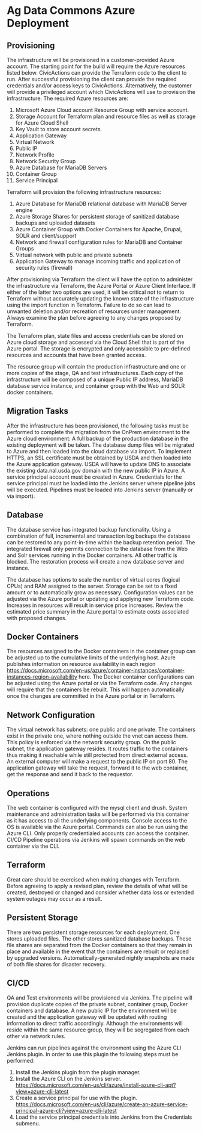 # Ag Data Commons Azure Deployment

## Provisioning
The infrastructure will be provisioned in a customer-provided Azure account.  The starting point for the build will require the Azure resources listed below.  CivicActions can provide the Terraform code to the client to run.  After successful provisioning the client can provide the required credentials and/or access keys to CivicActions.  Alternatively, the customer will provide a privileged account which CivicActions will use to provision the infrastructure.  The required Azure resources are:

1. Microsoft Azure Cloud account Resource Group with service account.
2. Storage Account for Terraform plan and resource files as well as storage for Azure Cloud Shell
3. Key Vault to store account secrets.
4. Application Gateway
5. Virtual Network 
6. Public IP
7. Network Profile
8. Network Security Group
9. Azure Database for MariaDB Servers
10. Container Group
11. Service Principal

Terraform will provision the following infrastructure resources: 

1. Azure Database for MariaDB relational database with MariaDB Server engine
2. Azure Storage Shares for persistent storage of sanitized database backups and uploaded datasets
3. Azure Container Group with Docker Containers for Apache, Drupal, SOLR and client/support
4. Network and firewall configuration rules for MariaDB and Container Groups
5. Virtual network with public and private subnets
6. Application Gateway to manage incoming traffic and application of security rules (firewall)

After provisioning via Terraform the  client will have the option to administer the infrastructure via Terraform, the Azure Portal or Azure Client Interface.  If either of the latter two options are used, it will be critical not to return to Terraform without accurately updating the known state of the infrastructure using the import function in Terraform.  Failure to do so can lead to unwanted deletion and/or recreation of resources under management.  Always examine the plan before agreeing to any changes proposed by Terraform.
 
The Terraform plan, state files and access credentials can be stored on Azure cloud storage and accessed via the Cloud Shell that is part of the Azure portal.  The storage is encrypted and only accessible to pre-defined resources and accounts that have been granted access.  

The resource group will contain the production infrastructure and one or more copies of the stage, QA and test infrastructures.  Each copy of the infrastructure will be composed of a unique Public IP address, MariaDB database service instance, and container group with the Web and SOLR docker containers.

## Migration Tasks
After the infrastructure has been provisioned, the following tasks must be performed to complete the migration from the OnPrem environment to the Azure cloud environment:
A full backup of the production database in the existing deployment will be taken.  The database dump files will be migrated to Azure and then loaded into the cloud database via import.
To implement HTTPS, an SSL certificate must be obtained by USDA and then loaded into the Azure application gateway.
USDA will have to update DNS to associate the existing data.nal.usda.gov domain with the new public IP in Azure.
A service principal account must be created in Azure.  Credentials for the service principal must be loaded into the Jenkins server where pipeline jobs will be executed.
Pipelines must be loaded into Jenkins server (manually or via import).

## Database
The database service has integrated backup functionality.  Using a combination of full, incremental and transaction log backups the database can be restored to any point-in-time within the backup retention period.  The integrated firewall only permits connection to the database from the Web and Solr services running in the Docker containers.  All other traffic is blocked.  The restoration process will create a new database server and instance.

The database has options to scale the number of virtual cores (logical CPUs) and RAM assigned to the server.  Storage can be set to a fixed amount or to automatically grow as necessary.  Configuration values can be adjusted via the Azure portal or updating and applying new Terraform code.  Increases in resources will result in service price increases.  Review the estimated price summary in the Azure portal to estimate costs associated with proposed changes.

## Docker Containers
The resources assigned to the Docker containers in the container group can be adjusted up to the cumulative limits of the underlying host.  Azure publishes information on resource availability in each region https://docs.microsoft.com/en-us/azure/container-instances/container-instances-region-availability here.  The Docker container configurations can be adjusted using the Azure portal or via the Terraform code.  Any changes will require that the containers be rebuilt.  This will happen automatically once the changes are committed in the Azure portal or in Terraform.

## Network Configuration
The virtual network has subnets: one public and one private.  The containers exist in the private one, where nothing outside the vnet can access them.  This policy is enforced via the network security group.  On the public subnet, the application gateway resides.  It routes traffic to the containers thus making it reachable while still protected from direct external access.  An external computer will make a request to the public IP on port 80. The application gateway will take the request, forward it to the web container, get the response and send it back to the requestor.

## Operations
The web container is configured with the mysql client and drush.  System maintenance and administration tasks will be performed via this container as it has access to all the underlying components.  Console access to the OS is available via the Azure portal.  Commands can also be run using the Azure CLI.  Only properly credentialed accounts can access the container.  CI/CD Pipeline operations via Jenkins will spawn commands on the web container via the CLI.

## Terraform
Great care should be exercised when making changes with Terraform.  Before agreeing to apply a revised plan, review the details of what will be created, destroyed or changed and consider whether data loss or extended system outages may occur as a result.

## Persistent Storage
There are two persistent storage resources for each deployment.  One stores uploaded files.  The other stores sanitized database backups.  These file shares are separated from the Docker containers so that they remain in place and available in the event that the containers are rebuilt or replaced by upgraded versions.  Automatically-generated nightly snapshots are made of both file shares for disaster recovery.

## CI/CD
QA and Test environments will be provisioned via Jenkins.  The pipeline will provision duplicate copies of the private subnet, container group, Docker containers and database.  A new public IP for the environment will be created and the application gateway will be updated with routing information to direct traffic accordingly.  Although the environments will reside within the same resource group, they will be segregated from each other via network rules.

Jenkins can run pipelines against the environment using the Azure CLI Jenkins plugin.  In order to use this plugin the following steps must be performed:

1. Install the Jenkins plugin from the plugin manager.
2. Install the Azure CLI on the Jenkins server.  https://docs.microsoft.com/en-us/cli/azure/install-azure-cli-apt?view=azure-cli-latest
3. Create a service principal for use with the plugin.  https://docs.microsoft.com/en-us/cli/azure/create-an-azure-service-principal-azure-cli?view=azure-cli-latest
4. Load the service principal credentials into Jenkins from the Credentials submenu.
